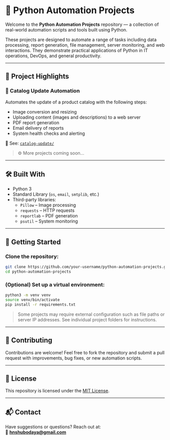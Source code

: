 # 🐍 Python Automation Projects

Welcome to the **Python Automation Projects** repository — a collection of real-world automation scripts and tools built using Python.

These projects are designed to automate a range of tasks including data processing, report generation, file management, server monitoring, and web interactions. They demonstrate practical applications of Python in IT operations, DevOps, and general productivity.

---

## 📁 Project Highlights

### 🔄 Catalog Update Automation
Automates the update of a product catalog with the following steps:
- Image conversion and resizing
- Uploading content (images and descriptions) to a web server
- PDF report generation
- Email delivery of reports
- System health checks and alerting

📂 See: [`catalog-update/`](./Automate-Update-to-Catalog/Readme.md)


> ⚙️ More projects coming soon...

---

## 🛠️ Built With

- Python 3
- Standard Library (`os`, `email`, `smtplib`, etc.)
- Third-party libraries:
  - `Pillow` – Image processing
  - `requests` – HTTP requests
  - `reportlab` – PDF generation
  - `psutil` – System monitoring

---

## 🚀 Getting Started

### Clone the repository:
```bash
git clone https://github.com/your-username/python-automation-projects.git
cd python-automation-projects
```

### (Optional) Set up a virtual environment:
```bash
python3 -m venv venv
source venv/bin/activate
pip install -r requirements.txt
```

> Some projects may require external configuration such as file paths or server IP addresses. See individual project folders for instructions.

---

## 🤝 Contributing

Contributions are welcome! Feel free to fork the repository and submit a pull request with improvements, bug fixes, or new automation scripts.

---

## 📜 License

This repository is licensed under the [MIT License](LICENSE).

---

## 📬 Contact

Have suggestions or questions? Reach out at:  
📮 **hnshubodaya@gmail.com**
